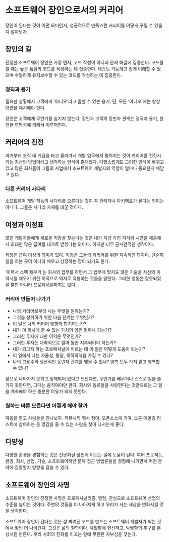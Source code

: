# 소프트웨어 장인으로서의 커리어

장인이 된다는 것이 어떤 의미인지, 성공적으로 만족스런 커리어를 어떻게 꾸릴 수 있을지 알아보자.

## 장인의 길

진정한 소프트웨어 장인은 가장 먼저, 코드 작성이 아니라 문제 해결에 집중한다. 코드를 짤 때는 높은 품질의 코드를 작성하는 데 집중한다. 테스트 가능하고 쉽게 이해할 수 있으며 수월하게 유지보수할 수 있는 코드를 작성하는 데 집중한다.

### 정직과 용기

필요한 상황에서 고객에게 ‘아니오’라고 말할 수 있는 용기. 단, 모든 ‘아니오’에는 항상 대안을 제시해야 한다.

장인은 고객에게 무언가를 숨기지 않는다. 장인과 고객의 동반자 관계는 정직과 용기, 완전한 투명성에 의해서 이루어진다.

## 커리어의 진전

과거부터 조직 내 계급을 타고 올라가서 개발 업무에서 멀어지는 것이 커리어를 전진시키는 최선의 방법이라고 생각하는 인식이 존재했다. 
다행스럽게도 그러한 인식이 바뀌고 있고 많은 회사들이 그들의 사업에서 소프트웨어 개발자의 역할이 얼마나 중요한지 깨닫고 있다.

### 다른 커리어 사다리

소프트웨어 개발 직능의 사다리를 오른다는 것이 꼭 관리자나 아키텍트가 된다는 의미는 아니다. 그들은 사다리 자체를 바꾼 것이다.

## 여정과 이정표

많은 개발자들에게 새로운 직장을 찾는다는 것은 내가 지금 가진 지식과 시간을 제공해서 최대한 많은 급여를 대가로 받겠다는 의미다. 하지만 너무 근시안적인 생각이다.

직장은 급여 이상의 의미가 있다. 직장은 그들의 커리어를 위한 지속적인 투자다. 단순히 일을 하는 곳이 아니라 배우고 성장하는 장이 되기도 한다.

‘이력서 스펙 채우기’는 회사의 업무를 하면서 그 업무에 맞지도 않은 기술을 자신의 이력서를 채우기 위한 목적으로 억지로 적용하는 것들을 말한다. 그러한 행동은 잘못되었을 뿐만 아니라 프로페셔널하지도 않다.

### 커리어 만들어 나가기

* 나의 커리어로부터 나는 무엇을 원하는가?
* 그것을 성취하기 위한 다음 단계는 무엇인가?
* 이 일은 나의 커리어 방향과 합치하는가?
* 내가 이 회사에 줄 수 있는 가치의 양은 얼마나 되는가?
* 그러한 투자에 대한 이익은 무엇인가?
* 그러한 투자는 대략적으로 얼마 동안 지속되어야 하는가?
* 내가 되고자 하는 프로페셔널에 이르는 데 이 일은 어떻게 도움이 되는가?
* 이 일에서 나는 자율성, 통달, 목적의식을 가질 수 있나?
* 나의 고용주와 생산적인 동반자 관계를 맺을 수 있나? 양측 모두 가치 얻고 행복할 수 있나?

앞으로 나아가지 못하고 정체되어 있다고 느낀다면, 무언가를 배우거나 스스로 일을 즐기지 못한다면, 그때는 움직여야만 한다. 회사와 동료들을 사랑한다는 것만으로는 그 일을 계속해야 하는 충분한 이유가 되지 못한다.

### 원하는 바를 모른다면 어떻게 해야 할까

마음을 열고 사람들을 만나보자. 커뮤니티 행사 참여, 오픈소스에 기여, 토론 메일링 리스트에 참여하는 등 영감을 줄 수 있는 사람을 찾아 나서는게 좋다.

## 다양성

다양한 환경을 경험하는 것은 전문화된 장인에 이르는 길에 도움이 된다. 여러 프로젝트, 환경, 회사, 산업, 기술, 소프트웨어적인 문제 접근 방법론들을 경험해 나가면서 어떤 분야에 집중할지 방향을 잡을 수 있다.

## 소프트웨어 장인의 사명

소프트웨어 장인의 진정한 사명은 프로페셔널리즘, 열정, 관심으로 소프트웨어 산업의 수준을 높이는 것이다. 주변의 것들을 더 나아지게 하고 우리가 사는 세상을 변화시킬 것을 생각한다.

소프트웨어 장인이 된다는 것은 잘 짜여진 코드를 만드는 소프트웨어 개발자가 되는 것에서 훨씬 더 나아간다. 그것은 삶의 철학이다. 탁월함에 헌신하고, 탁월함의 추구를 본성처럼 만든다. 우리 사회의 진화를 이끄는 일에 무한한 자부심을 갖는다.
